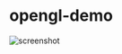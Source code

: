 # opengl-demo

![screenshot](https://user-images.githubusercontent.com/8449266/80526896-cb2ad080-8993-11ea-9332-ef80b2cc6a53.png)
